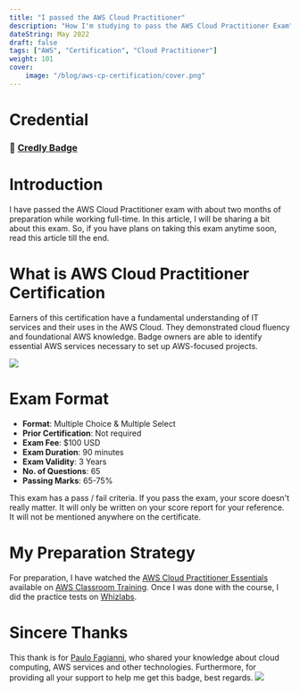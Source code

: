 ```yaml
---
title: "I passed the AWS Cloud Practitioner"
description: "How I'm studying to pass the AWS Cloud Practitioner Exam"
dateString: May 2022
draft: false
tags: ["AWS", "Certification", "Cloud Practitioner"]
weight: 101
cover:
    image: "/blog/aws-cp-certification/cover.png"
---
```


# Credential
### 🔗 [Credly Badge](https://www.credly.com/badges/67960ccd-3a31-46ec-8f8f-daeeeb1f7abc?source=linked_in_profile)

# Introduction
I have passed the AWS Cloud Practitioner exam with about two months of preparation while working full-time. In this article, I will be sharing a bit about this exam. So, if you have plans on taking this exam anytime soon, read this article till the end. 

# What is AWS Cloud Practitioner Certification
Earners of this certification have a fundamental understanding of IT services and their uses in the AWS Cloud. They demonstrated cloud fluency and foundational AWS knowledge. Badge owners are able to identify essential AWS services necessary to set up AWS-focused projects.

![](/blog/aws-cp-certification/AWS-Cerfified.jpg)

# Exam Format

- **Format**: Multiple Choice & Multiple Select 
- **Prior Certification**: Not required
- **Exam Fee**: $100 USD
- **Exam Duration**: 90 minutes
- **Exam Validity**: 3 Years
- **No. of Questions**: 65 
- **Passing Marks**: 65-75%

This exam has a pass / fail criteria. If you pass the exam, your score doesn't really matter. It will only be written on your score report for your reference. It will not be mentioned anywhere on the certificate. 

# My Preparation Strategy

For preparation, I have watched the [AWS Cloud Practitioner Essentials](https://aws.amazon.com/training/classroom/aws-cloud-practitioner-essentials/) available on [AWS Classroom Training](https://aws.amazon.com/training/classroom/). Once I was done with the course, I did the practice tests on [Whizlabs](https://www.whizlabs.com/aws-certified-cloud-practitioner/). 


# Sincere Thanks

This thank is for [Paulo Fagianni](https://github.com/fagiani), who shared your knowledge about cloud computing, AWS services and other technologies. Furthermore, for providing all your support to help me get this badge, best regards.
![](/blog/aws-cp-certification/img1.jpg) 